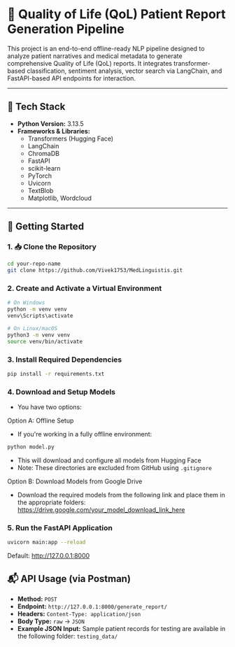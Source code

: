 # 🧠 Quality of Life (QoL) Patient Report Generation Pipeline

This project is an end-to-end offline-ready NLP pipeline designed to analyze patient narratives and medical metadata to generate comprehensive Quality of Life (QoL) reports. It integrates transformer-based classification, sentiment analysis, vector search via LangChain, and FastAPI-based API endpoints for interaction.

---

## 🔧 Tech Stack

- **Python Version:** 3.13.5
- **Frameworks & Libraries:**
  - Transformers (Hugging Face)
  - LangChain
  - ChromaDB
  - FastAPI
  - scikit-learn
  - PyTorch
  - Uvicorn
  - TextBlob
  - Matplotlib, Wordcloud

---

## 🚀 Getting Started

### 1. 📥 Clone the Repository

```bash
cd your-repo-name
git clone https://github.com/Vivek1753/MedLinguistis.git
```
### 2. Create and Activate a Virtual Environment

```bash
# On Windows
python -m venv venv
venv\Scripts\activate

# On Linux/macOS
python3 -m venv venv
source venv/bin/activate
```
### 3. Install Required Dependencies

```bash
pip install -r requirements.txt
```
### 4. Download and Setup Models
- You have two options:
  
Option A: Offline Setup
- If you're working in a fully offline environment:
```bash
python model.py
```
- This will download and configure all models from Hugging Face
- Note: These directories are excluded from GitHub using `.gitignore`

Option B: Download Models from Google Drive
- Download the required models from the following link and place them in the appropriate folders: https://drive.google.com/your_model_download_link_here

### 5. Run the FastAPI Application
``` bash
uvicorn main:app --reload
```
Default: http://127.0.0.1:8000

## 📬 API Usage (via Postman)

- **Method:** `POST`
- **Endpoint:** `http://127.0.0.1:8000/generate_report/`
- **Headers:**  `Content-Type: application/json`
- **Body Type:**  `raw` → `JSON`
- **Example JSON Input:**  Sample patient records for testing are available in the following folder: `testing_data/`







